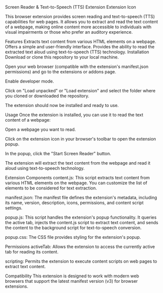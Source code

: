 Screen Reader & Text-to-Speech (TTS) Extension
Extension Icon

This browser extension provides screen reading and text-to-speech (TTS) capabilities for web pages. It allows you to extract and read the text content of a webpage, making online content more accessible to individuals with visual impairments or those who prefer an auditory experience.

Features
Extracts text content from various HTML elements on a webpage.
Offers a simple and user-friendly interface.
Provides the ability to read the extracted text aloud using text-to-speech (TTS) technology.
Installation
Download or clone this repository to your local machine.

Open your web browser (compatible with the extension's manifest.json permissions) and go to the extensions or addons page.

Enable developer mode.

Click on "Load unpacked" or "Load extension" and select the folder where you cloned or downloaded the repository.

The extension should now be installed and ready to use.

Usage
Once the extension is installed, you can use it to read the text content of a webpage:

Open a webpage you want to read.

Click on the extension icon in your browser's toolbar to open the extension popup.

In the popup, click the "Start Screen Reader" button.

The extension will extract the text content from the webpage and read it aloud using text-to-speech technology.

Extension Components
content.js: This script extracts text content from various HTML elements on the webpage. You can customize the list of elements to be considered for text extraction.

manifest.json: The manifest file defines the extension's metadata, including its name, version, description, icons, permissions, and content script settings.

popup.js: This script handles the extension's popup functionality. It queries the active tab, injects the content.js script to extract text content, and sends the content to the background script for text-to-speech conversion.

popup.css: The CSS file provides styling for the extension's popup.

Permissions
activeTab: Allows the extension to access the currently active tab for reading its content.

scripting: Permits the extension to execute content scripts on web pages to extract text content.

Compatibility
This extension is designed to work with modern web browsers that support the latest manifest version (v3) for browser extensions.

